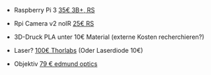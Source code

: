 * Raspberry Pi 3 [35€ 3B+, RS](https://de.rs-online.com/web/p/entwicklungskits-prozessor-mikrocontroller/1373331/)
* Rpi Camera v2 noIR [25€ RS](https://de.rs-online.com/web/p/videomodule/9132673/)
* 3D-Druck PLA unter 10€ Material (externe Kosten recherchieren?)

* Laser? [100€ Thorlabs](https://www.thorlabs.com/newgrouppage9.cfm?objectgroup_id=1487) (Oder Laserdiode 10€)
* Objektiv [79 € edmund optics](https://www.edmundoptics.com/p/4x-din-achromactic-finite-intl-standard-objective/3133/)
